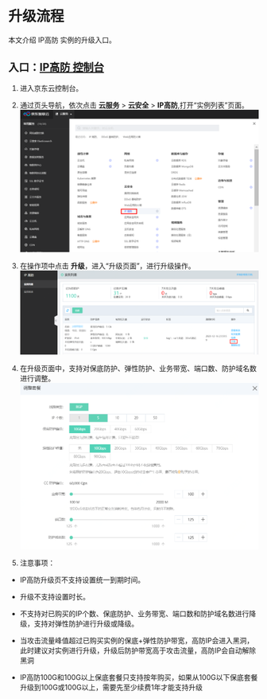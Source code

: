 # 升级流程

本文介绍 IP高防 实例的升级入口。


## 入口：[IP高防 控制台](https://ip-anti-console.jdcloud.com/instancelist)

1. 进入京东云控制台。

2. 通过页头导航，依次点击 **云服务** >  **云安全** >  **IP高防**,打开“实例列表”页面。
![](../../../../image/Advanced%20Anti-DDoS/price05.png)

3. 在操作项中点击 **升级**，进入“升级页面”，进行升级操作。
![](../../../../image/Advanced%20Anti-DDoS/Upgrade01.PNG)

4. 在升级页面中，支持对保底防护、弹性防护、业务带宽、端口数、防护域名数进行调整。
![](../../../../image/Advanced%20Anti-DDoS/Upgrade03.PNG)

5. 注意事项：

- IP高防升级页不支持设置统一到期时间。

- 升级不支持设置时长。

- 不支持对已购买的IP个数、保底防护、业务带宽、端口数和防护域名数进行降级，支持对弹性防护进行升级或降级。

- 当攻击流量峰值超过已购买实例的保底+弹性防护带宽，高防IP会进入黑洞，此时建议对实例进行升级，升级后防护带宽高于攻击流量，高防IP会自动解除黑洞

- IP高防100G和100G以上保底套餐只支持按年购买，如果从100G以下保底套餐升级到100G或100G以上，需要先至少续费1年才能支持升级
